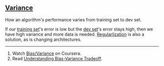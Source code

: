 ## [Variance](#variance)

How an algorithm's performance varies from training set to dev set.

If our [training set](#training-set)'s error is low but the [dev set](#dev-set)'s error stays high, then we have high variance and more data is needed. [Regularlization](#regularization) is also a solution, as is changing architectures.

---
1. Watch [Bias/Variance](https://www.coursera.org/learn/deep-neural-network/lecture/ZhclI/bias-variance) on Coursera.
2. Read [Understanding Bias-Variance Tradeoff](http://scott.fortmann-roe.com/docs/BiasVariance.html).